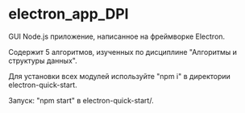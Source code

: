 # electron_app_DPI
GUI Node.js приложение, написанное на фреймворке Electron.

Содержит 5 алгоритмов, изученных по дисциплине "Алгоритмы и структуры данных".

Для установки всех модулей используйте "npm i" в директории electron-quick-start.

Запуск: "npm start" в electron-quick-start/.

